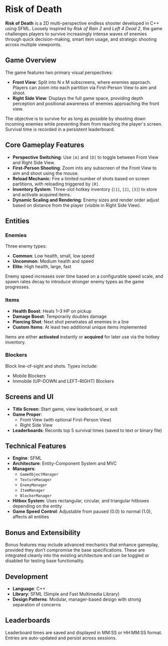 # Risk of Death

**Risk of Death** is a 2D multi-perspective endless shooter developed in C++ using SFML. Loosely inspired by *Risk of Rain 2* and *Left 4 Dead 2*, the game challenges players to survive increasingly intense waves of enemies through quick decision-making, smart item usage, and strategic shooting across multiple viewpoints.

## Game Overview

The game features two primary visual perspectives:
- **Front View**: Split into N x M subscreens, where enemies approach. Players can zoom into each partition via First-Person View to aim and shoot.
- **Right Side View**: Displays the full game space, providing depth perception and positional awareness of enemies approaching the front view.

The objective is to survive for as long as possible by shooting down incoming enemies while preventing them from reaching the player's screen. Survival time is recorded in a persistent leaderboard.

## Core Gameplay Features

- **Perspective Switching**: Use `[A]` and `[D]` to toggle between Front View and Right Side View.
- **First-Person Shooting**: Zoom into any subscreen of the Front View to aim and shoot using the mouse.
- **Reload Mechanic**: Fire a limited number of shots based on screen partitions, with reloading triggered by `[R]`.
- **Inventory System**: Three-slot hotkey inventory (`[1]`, `[2]`, `[3]`) to store and activate acquired items.
- **Dynamic Scaling and Rendering**: Enemy sizes and render order adjust based on distance from the player (visible in Right Side View).

## Entities

### Enemies
Three enemy types:
- **Common**: Low health, small, low speed
- **Uncommon**: Medium health and speed
- **Elite**: High health, large, fast

Enemy speed increases over time based on a configurable speed scale, and spawn rates decay to introduce stronger enemy types as the game progresses.

### Items
- **Health Boost**: Heals 1–3 HP on pickup
- **Damage Boost**: Temporarily doubles damage
- **Piercing Shot**: Next shot penetrates all enemies in a line
- **Custom Items**: At least two additional unique items implemented

Items are either **activated** instantly or **acquired** for later use via the hotkey inventory.

### Blockers
Block line-of-sight and shots. Types include:
- Mobile Blockers
- Immobile (UP–DOWN and LEFT–RIGHT) Blockers

## Screens and UI

- **Title Screen**: Start game, view leaderboard, or exit
- **Game Proper**:
  - Front View (with optional First-Person View)
  - Right Side View
- **Leaderboards**: Records top 5 survival times (saved to text or binary file)

## Technical Features

- **Engine**: SFML
- **Architecture**: Entity-Component System and MVC
- **Managers**:
  - `GameObjectManager`
  - `TextureManager`
  - `EnemyManager`
  - `ItemManager`
  - `BlockerManager`
- **Hitbox System**: Uses rectangular, circular, and triangular hitboxes depending on the entity
- **Game Speed Control**: Adjustable from paused (0.0) to normal (1.0), affects all entities

## Bonus and Extensibility

Bonus features may include advanced mechanics that enhance gameplay, provided they don’t compromise the base specifications. These are integrated cleanly into the existing architecture and can be toggled or disabled for testing base functionality.

## Development

- **Language**: C++
- **Library**: SFML (Simple and Fast Multimedia Library)
- **Design Patterns**: Modular, manager-based design with strong separation of concerns

## Leaderboards

Leaderboard times are saved and displayed in MM:SS or HH:MM:SS format. Entries are auto-updated and persist across sessions.
